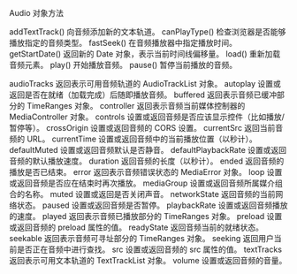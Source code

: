 Audio 对象方法

addTextTrack()	向音频添加新的文本轨道。
canPlayType()	检查浏览器是否能够播放指定的音频类型。
fastSeek()	在音频播放器中指定播放时间。
getStartDate()	返回新的 Date 对象，表示当前时间线偏移量。
load()	重新加载音频元素。
play()	开始播放音频。
pause()	暂停当前播放的音频。

<!--音频的dom属性-->
audioTracks	返回表示可用音频轨道的 AudioTrackList 对象。
autoplay	设置或返回是否在就绪（加载完成）后随即播放音频。
buffered	返回表示音频已缓冲部分的 TimeRanges 对象。
controller	返回表示音频当前媒体控制器的 MediaController 对象。
controls	设置或返回音频是否应该显示控件（比如播放/暂停等）。
crossOrigin	设置或返回音频的 CORS 设置。
currentSrc	返回当前音频的 URL。
currentTime	设置或返回音频中的当前播放位置（以秒计）。
defaultMuted	设置或返回音频默认是否静音。
defaultPlaybackRate	设置或返回音频的默认播放速度。
duration	返回音频的长度（以秒计）。
ended	返回音频的播放是否已结束。
error	返回表示音频错误状态的 MediaError 对象。
loop	设置或返回音频是否应在结束时再次播放。
mediaGroup	设置或返回音频所属媒介组合的名称。
muted	设置或返回是否关闭声音。
networkState	返回音频的当前网络状态。
paused	设置或返回音频是否暂停。
playbackRate	设置或返回音频播放的速度。
played	返回表示音频已播放部分的 TimeRanges 对象。
preload	设置或返回音频的 preload 属性的值。
readyState	返回音频当前的就绪状态。
seekable	返回表示音频可寻址部分的 TimeRanges 对象。
seeking	返回用户当前是否正在音频中进行查找。
src	设置或返回音频的 src 属性的值。
textTracks	返回表示可用文本轨道的 TextTrackList 对象。
volume	设置或返回音频的音量。